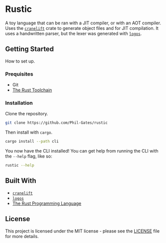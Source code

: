 # Rustic
A toy language that can be ran with a JIT compiler, or with an AOT compiler. Uses the [`cranelift`](https://lib.rs/cranelift/) crate to generate object files and for JIT compilation. It uses a handwritten parser, but the lexer was generated with [`logos`](https://lib.rs/logos/).

## Getting Started
How to set up.

### Prequisites
* Git
* [The Rust Toolchain](https://rustup.rs/)

### Installation
Clone the repository.
```bash
git clone https://github.com/Phil-Gates/rustic
```
Then install with `cargo`.
```bash
cargo install --path cli
```
You now have the CLI installed! You can get help from running the CLI with the `--help` flag, like so:
```bash
rustic --help
```

## Built With
* [`cranelift`](https://lib.rs/cranelift/)
* [`logos`](https://lib.rs/logos/)
* [The Rust Programming Language](https://www.rust-lang.org/)

## License
This project is licensed under the MIT license - please see the [LICENSE](LICENSE) file for more details.
